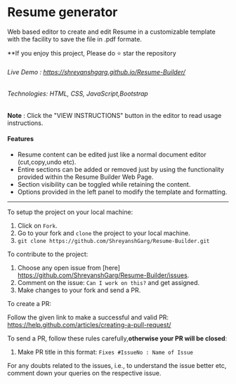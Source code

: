 # Resume generator
Web based editor to create and edit Resume in a customizable template with the facility to save the file in .pdf formate.  

**If you enjoy this project,  Please do :star: star the repository
  
###### Live Demo : https://shreyanshgarg.github.io/Resume-Builder/

###### Technologies: HTML, CSS, JavaScript,Bootstrap


**Note** : Click the "VIEW INSTRUCTIONS" button in the editor to read usage instructions.

#### Features
- Resume content can be edited just like a normal document editor (cut,copy,undo etc).
- Entire sections can be added or removed just by using the functionality provided within the Resume Builder Web Page.
- Section visibility can be toggled while retaining the content.
- Options provided in the left panel to modify the template and formatting.

----------------------------------------------------------------------------------------------------------------
To setup the project on your local machine:

1. Click on `Fork`.
2. Go to your fork and `clone` the project to your local machine.
3. `git clone https://github.com/ShreyanshGarg/Resume-Builder.git`

To contribute to the project:

1. Choose any open issue from [here]  https://github.com/ShreyanshGarg/Resume-Builder/issues. 
2. Comment on the issue: `Can I work on this?` and get assigned.
3. Make changes to your fork and send a PR.

To create a PR:

Follow the given link to make a successful and valid PR: https://help.github.com/articles/creating-a-pull-request/

To send a PR, follow these rules carefully,**otherwise your PR will be closed**:

1. Make PR title in this format: `Fixes #IssueNo : Name of Issue`

For any doubts related to the issues, i.e., to understand the issue better etc, comment down your queries on the respective issue.
